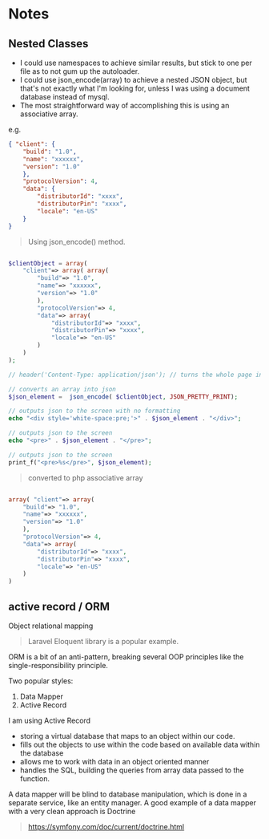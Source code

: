 # Notes

## Nested Classes

- I could use namespaces to achieve similar results, but stick to one per file as to not gum up the autoloader.
- I could use json_encode(array) to achieve a nested JSON object, but that's not exactly what I'm looking for, unless I was using a document database instead of mysql.
- The most straightforward way of accomplishing this is using an associative array.

e.g.

```JSON
{ "client": {
    "build": "1.0",
    "name": "xxxxxx",
    "version": "1.0"
    },
    "protocolVersion": 4,
    "data": {
        "distributorId": "xxxx",
        "distributorPin": "xxxx",
        "locale": "en-US"
    }
}
```

> Using json_encode() method.

```php

$clientObject = array(
    "client"=> array( array(
        "build"=> "1.0",
        "name"=> "xxxxxx",
        "version"=> "1.0"
        ),
        "protocolVersion"=> 4,
        "data"=> array(
            "distributorId"=> "xxxx",
            "distributorPin"=> "xxxx",
            "locale"=> "en-US"
        )
    )
);

// header('Content-Type: application/json'); // turns the whole page into JSON formatted text

// converts an array into json
$json_element =  json_encode( $clientObject, JSON_PRETTY_PRINT);

// outputs json to the screen with no formatting
echo "<div style='white-space:pre;'>" . $json_element . "</div>";

// outputs json to the screen
echo "<pre>" . $json_element . "</pre>";

// outputs json to the screen
print_f("<pre>%s</pre>", $json_element);

```

> converted to php associative array

```php

array( "client"=> array(
    "build"=> "1.0",
    "name"=> "xxxxxx",
    "version"=> "1.0"
    ),
    "protocolVersion"=> 4,
    "data"=> array(
        "distributorId"=> "xxxx",
        "distributorPin"=> "xxxx",
        "locale"=> "en-US"
    )
)

```

## active record / ORM

Object relational mapping
>Laravel Eloquent library is a popular example.

ORM is a bit of an anti-pattern, breaking several OOP principles like the single-responsibility principle.

Two popular styles:

1. Data Mapper
2. Active Record

I am using Active Record

- storing a virtual database that maps to an object within our code.
- fills out the objects to use within the code based on available data within the database
- allows me to work with data in an object oriented manner
- handles the SQL, building the queries from array data passed to the function.

A data mapper will be blind to database manipulation, which is done in a separate service, like an entity manager.
A good example of a data mapper with a very clean approach is Doctrine
> <https://symfony.com/doc/current/doctrine.html>
